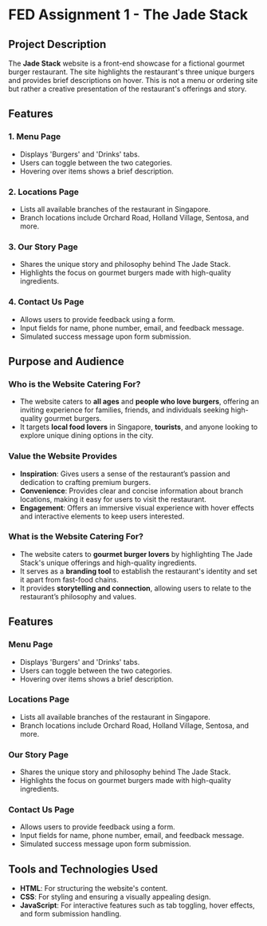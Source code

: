 # FED Assignment 1 - The Jade Stack

## Project Description

The **Jade Stack** website is a front-end showcase for a fictional gourmet burger restaurant. The site highlights the restaurant's three unique burgers and provides brief descriptions on hover. This is not a menu or ordering site but rather a creative presentation of the restaurant's offerings and story.

## Features

### 1. Menu Page
- Displays 'Burgers' and 'Drinks' tabs.
- Users can toggle between the two categories.
- Hovering over items shows a brief description.

### 2. Locations Page
- Lists all available branches of the restaurant in Singapore.
- Branch locations include Orchard Road, Holland Village, Sentosa, and more.

### 3. Our Story Page
- Shares the unique story and philosophy behind The Jade Stack.
- Highlights the focus on gourmet burgers made with high-quality ingredients.

### 4. Contact Us Page
- Allows users to provide feedback using a form.
- Input fields for name, phone number, email, and feedback message.
- Simulated success message upon form submission.

## Purpose and Audience

### Who is the Website Catering For?
- The website caters to **all ages** and **people who love burgers**, offering an inviting experience for families, friends, and individuals seeking high-quality gourmet burgers.
- It targets **local food lovers** in Singapore, **tourists**, and anyone looking to explore unique dining options in the city.

### Value the Website Provides
- **Inspiration**: Gives users a sense of the restaurant’s passion and dedication to crafting premium burgers.
- **Convenience**: Provides clear and concise information about branch locations, making it easy for users to visit the restaurant.
- **Engagement**: Offers an immersive visual experience with hover effects and interactive elements to keep users interested.

### What is the Website Catering For?
- The website caters to **gourmet burger lovers** by highlighting The Jade Stack's unique offerings and high-quality ingredients.
- It serves as a **branding tool** to establish the restaurant's identity and set it apart from fast-food chains.
- It provides **storytelling and connection**, allowing users to relate to the restaurant’s philosophy and values.



## Features

### Menu Page
- Displays 'Burgers' and 'Drinks' tabs.
- Users can toggle between the two categories.
- Hovering over items shows a brief description.

### Locations Page
- Lists all available branches of the restaurant in Singapore.
- Branch locations include Orchard Road, Holland Village, Sentosa, and more.

### Our Story Page
- Shares the unique story and philosophy behind The Jade Stack.
- Highlights the focus on gourmet burgers made with high-quality ingredients.

### Contact Us Page
- Allows users to provide feedback using a form.
- Input fields for name, phone number, email, and feedback message.
- Simulated success message upon form submission.


## Tools and Technologies Used

- **HTML**: For structuring the website's content.
- **CSS**: For styling and ensuring a visually appealing design.
- **JavaScript**: For interactive features such as tab toggling, hover effects, and form submission handling.
